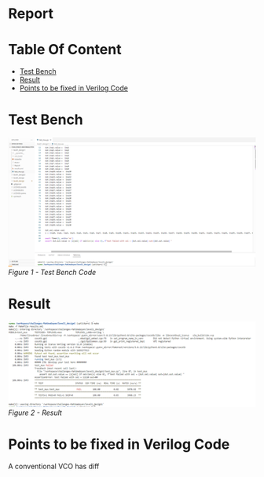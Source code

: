 # Report <br/>


# Table Of Content <br/>
* [Test Bench](https://github.com/vyomasystems-lab/challenges-MahimaGoyen/tree/master/level1_design2#Test-Bench)<br/>
* [Result](https://github.com/vyomasystems-lab/challenges-MahimaGoyen/tree/master/level1_design2#Result)<br/>
* [Points to be fixed in Verilog Code](https://github.com/vyomasystems-lab/challenges-MahimaGoyen/tree/master/level1_design2#Points-to-be-fixed-in-Verilog-Code)<br/>

# Test Bench <br/>

![image](https://github.com/vyomasystems-lab/challenges-MahimaGoyen/blob/master/level1_design1/l1d1t.PNG)<br/>
*Figure 1 - Test Bench Code*<br/>

# Result <br/>

![image](https://github.com/vyomasystems-lab/challenges-MahimaGoyen/blob/master/level1_design1/l1d1r1.PNG)<br/>
*Figure 2 - Result*<br/>

# Points to be fixed in Verilog Code <br/>
A conventional VCO has diff
